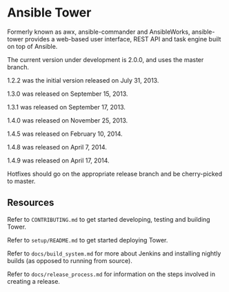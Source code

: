 Ansible Tower
=============

Formerly known as awx, ansible-commander and AnsibleWorks, ansible-tower
provides a web-based user interface, REST API and task engine built on top of
Ansible.

The current version under development is 2.0.0, and uses the master branch.

1.2.2 was the initial version released on July 31, 2013.

1.3.0 was released on September 15, 2013.

1.3.1 was released on September 17, 2013.

1.4.0 was released on November 25, 2013.

1.4.5 was released on February 10, 2014.

1.4.8 was released on April 7, 2014.

1.4.9 was released on April 17, 2014.

Hotfixes should go on the appropriate release branch and be cherry-picked to
master.

Resources
---------

Refer to `CONTRIBUTING.md` to get started developing, testing and building Tower.

Refer to `setup/README.md` to get started deploying Tower.

Refer to `docs/build_system.md` for more about Jenkins and installing nightly builds (as opposed to running from source).

Refer to `docs/release_process.md` for information on the steps involved in creating a release.
